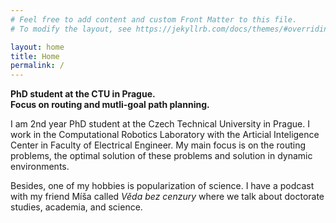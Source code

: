 ```yaml
---
# Feel free to add content and custom Front Matter to this file.
# To modify the layout, see https://jekyllrb.com/docs/themes/#overriding-theme-defaults

layout: home
title: Home
permalink: /
---
```


**PhD student at the CTU in Prague.<br>Focus on routing and mutli-goal path planning.**

I am 2nd year PhD student at the Czech Technical University in Prague. 
I work in the Computational Robotics Laboratory with the Articial Inteligence Center in Faculty of Electrical Engineer. 
My main focus is on the routing problems, the optimal solution of these problems and solution in dynamic environments.

Besides, one of my hobbies is popularization of science. I have a podcast with my friend Míša called *Věda bez cenzury* where we talk about doctorate studies, academia, and science. 